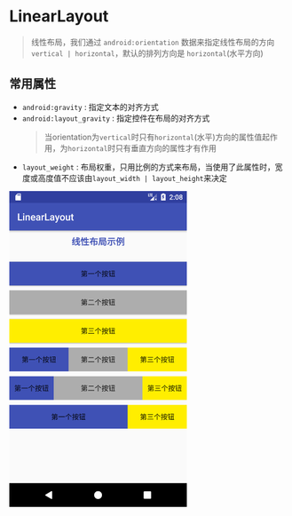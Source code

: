 # LinearLayout

> 线性布局，我们通过 `android:orientation` 数据来指定线性布局的方向 `vertical | horizontal`，默认的排列方向是 `horizontal`(水平方向)

## 常用属性

- `android:gravity` : 指定文本的对齐方式
- `android:layout_gravity` : 指定控件在布局的对齐方式
  > 当orientation为`vertical`时只有`horizontal`(水平)方向的属性值起作用，为`horizontal`时只有垂直方向的属性才有作用
- `layout_weight` : 布局权重，只用比例的方式来布局，当使用了此属性时，宽度或高度值不应该由`layout_width | layout_height`来决定

<img src="./1.png" width="320">